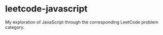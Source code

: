 # leetcode-javascript
My exploration of JavaScript through the corresponding LeetCode problem category.

